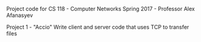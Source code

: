 Project code for CS 118 - Computer Networks
Spring 2017 - Professor Alex Afanasyev

Project 1 - "Accio"
Write client and server code that uses TCP to transfer files